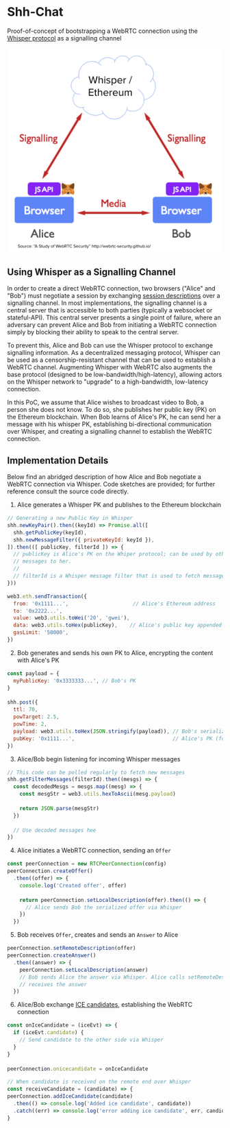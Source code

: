 # Shh-Chat

Proof-of-concept of bootstrapping a WebRTC connection using the [Whisper protocol](https://github.com/ethereum/wiki/wiki/Whisper) as a signalling channel

<img src="WebRTC_Whisper_architecture.png" alt="WebRTC/Whisper Architecture" width="500px" />

## Using Whisper as a Signalling Channel

In order to create a direct WebRTC connection, two browsers ("Alice" and "Bob") must negotiate a session by exchanging [session descriptions](https://en.wikipedia.org/wiki/Session_Description_Protocol) over a signalling channel. In most implementations, the signalling channel is a central server that is accessible to both parties (typically a websocket or stateful-API). This central server presents a single point of failure, where an adversary can prevent Alice and Bob from initiating a WebRTC connection simply by blocking their ability to speak to the central server.

To prevent this, Alice and Bob can use the Whisper protocol to exchange signalling information. As a decentralized messaging protocol, Whisper can be used as a censorship-resistant channel that can be used to establish a WebRTC channel. Augmenting Whisper with WebRTC also augments the base protocol (designed to be low-bandwidth/high-latency), allowing actors on the Whisper network to "upgrade" to a high-bandwidth, low-latency connection.

In this PoC, we assume that Alice wishes to broadcast video to Bob, a person she does not know. To do so, she publishes her public key (PK) on the Ethereum blockchain. When Bob learns of Alice's PK, he can send her a message with his whisper PK, establishing bi-directional communication over Whisper, and creating a signalling channel to establish the WebRTC connection.

## Implementation Details

Below find an abridged description of how Alice and Bob negotiate a WebRTC connection via Whisper. Code sketches are provided; for further reference consult the source code directly.

1. Alice generates a Whisper PK and publishes to the Ethereum blockchain

```js
// Generating a new Public Key in Whisper
shh.newKeyPair().then((keyId) => Promise.all([
  shh.getPublicKey(keyId),
  shh.newMessageFilter({ privateKeyId: keyId }),
]).then(([ publicKey, filterId ]) => {
  // publicKey is Alice's PK on the Whiper protocol; can be used by others to send encrypted
  // messages to her.
  //
  // filterId is a Whisper message filter that is used to fetch messages for this PK
}))
```

```js
web3.eth.sendTransaction({
  from: '0x1111...',                     // Alice's Ethereum address
  to: '0x2222...',
  value: web3.utils.toWei('20', 'gwei'),
  data: web3.utils.toHex(publicKey),    // Alice's public key appended to transaction
  gasLimit: '50000',
})
```


2. Bob generates and sends his own PK to Alice, encrypting the content with Alice's PK

```js
const payload = {
  myPublicKey: '0x3333333...', // Bob's PK
}

shh.post({
  ttl: 70,
  powTarget: 2.5,
  powTime: 2,
  payload: web3.utils.toHex(JSON.stringify(payload)), // Bob's serialized PK
  pubKey: '0x1111...',                                // Alice's PK (for encryption)
})
```

3. Alice/Bob begin listening for incoming Whisper messages

```js
// This code can be polled regularly to fetch new messages
shh.getFilterMessages(filterId).then((mesgs) => {
  const decodedMesgs = mesgs.map((mesg) => {
    const mesgStr = web3.utils.hexToAscii(mesg.payload)

    return JSON.parse(mesgStr)
  })

  // Use decoded messages hee
})
```

4. Alice initiates a WebRTC connection, sending an `Offer`

```js
const peerConnection = new RTCPeerConnection(config)
peerConnection.createOffer()
  .then((offer) => {
    console.log('Created offer', offer)

    return peerConnection.setLocalDescription(offer).then(() => {
      // Alice sends Bob the serialized offer via Whisper
    })
  })
```

5. Bob receives `Offer`, creates and sends an `Answer` to Alice

```js
peerConnection.setRemoteDescription(offer)
peerConnection.createAnswer()
  .then((answer) => {
    peerConnection.setLocalDescription(answer)
    // Bob sends Alice the answer via Whisper. Alice calls setRemoteDescription once she
    // receives the answer
  })
```

6. Alice/Bob exchange [ICE candidates](https://developer.mozilla.org/en-US/docs/Web/API/RTCIceCandidate), establishing the WebRTC connection

```js
const onIceCandidate = (iceEvt) => {
  if (iceEvt.candidate) {
    // Send candidate to the other side via Whisper
  }
}

peerConnection.onicecandidate = onIceCandidate
```

```js
// When candidate is received on the remote end over Whisper
const receiveCandidate = (candidate) => {
peerConnection.addIceCandidate(candidate)
  .then(() => console.log('Added ice candidate', candidate))
  .catch((err) => console.log('error adding ice candidate', err, candidate))
}
```


